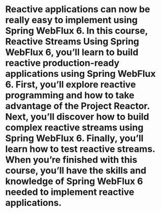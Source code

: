 # Reactive applications can now be really easy to implement using Spring WebFlux 6. In this course, Reactive Streams Using Spring WebFlux 6, you’ll learn to build reactive production-ready applications using Spring WebFlux 6. First, you’ll explore reactive programming and how to take advantage of the Project Reactor. Next, you’ll discover how to build complex reactive streams using Spring WebFlux 6. Finally, you’ll learn how to test reactive streams. When you’re finished with this course, you’ll have the skills and knowledge of Spring WebFlux 6 needed to implement reactive applications.
